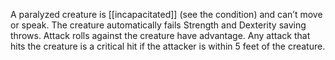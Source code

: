 A paralyzed creature is [[incapacitated]] (see the condition) and can’t move or speak.
The creature automatically fails Strength and Dexterity saving throws.
Attack rolls against the creature have advantage.
Any attack that hits the creature is a critical hit if the attacker is within 5 feet of the creature.